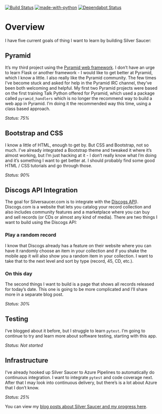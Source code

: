 [![Build Status](https://dev.azure.com/prcutler/Silver%20Saucer/_apis/build/status/prcutler.silversaucer?branchName=master)](https://dev.azure.com/prcutler/Silver%20Saucer/_build/latest?definitionId=8&branchName=master)
[![made-with-python](https://img.shields.io/badge/Made%20with-Python-1f425f.svg)](https://www.python.org/)
[![Dependabot Status](https://api.dependabot.com/badges/status?host=github&repo=prcutler/silversaucer)](https://dependabot.com)


# Overview

I have five current goals of thing I want to learn by building Silver Saucer:

## Pyramid

It’s my third project using the [Pyramid web framework](https://www.trypyramid.com).  I don’t have an urge to learn Flask or another framework - I would like to get better at Pyramid, which I know a little.  I also really like the Pyramid community.  The few times I’ve become stuck and asked for help in the Pyramid IRC channel, they’ve been both welcoming and helpful.  My first two Pyramid projects were based on the first training Talk Python offered for Pyramid, which used a package called `pyramid_handlers` which is no longer the recommend way to build a web app in Pyramid.  I’m doing it the recommended way this time, using a class based approach.

*Status: 75%*

## Bootstrap and CSS
I know a little of HTML, enough to get by.  But CSS and Bootstrap, not so much.  I’ve already integrated a Bootstrap theme and tweaked it where it’s almost working, but I’m just hacking at it - I don’t really know what I’m doing and it’s something I want to get better at.  I should probably find some good HTML / CSS tutorials and go through those.

*Status: 90%*

## Discogs API Integration
The goal for Silversaucer.com is to integrate with the [Discogs API](https://www.discogs.com/developers/)).  Discogs.com is a website that lets you catalog your record collection and also includes community features and a marketplace where you can buy and sell records (or CDs or almost any kind of media).  There are two things I want to build using the Discogs API:

### Play a random record
I know that Discogs already has a feature on their website where you can have it randomly choose an item in your collection and if you shake the mobile app it will also show you a random item in your collection.  I want to take that to the next level and sort by type (record, 45, CD, etc.).

### On this day
The second things I want to build is a page that shows all records released for today’s date.  This one is going to be more complicated and I’ll share more in a separate blog post.

*Status: 30%*

## Testing
I’ve blogged about it before, but I struggle to learn `pytest`.  I’m going to continue to try and learn more about software testing, starting with this app.

*Status: Not started*

## Infrastructure
I’ve already hooked up Silver Saucer to Azure Pipelines to automatically do continuous integration.  I want to integrate `pytest` and code coverage next.  After that I may look into continuous delivery, but there’s is a lot about Azure that I don’t know. 

*Status: 25%*

You can view my [blog posts about Silver Saucer and my progress here](https://paulcutler.org/tags/silver-saucer/).